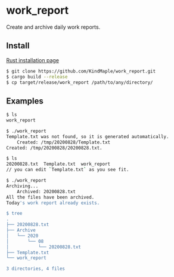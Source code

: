 # work_report

Create and archive daily work reports.

## Install

[Rust installation page](https://www.rust-lang.org/tools/install)

```bash
$ git clone https://github.com/KindMaple/work_report.git
$ cargo build --release
$ cp target/release/work_report /path/to/any/directory/
```

## Examples

```bash
$ ls
work_report

$ ./work_report 
Template.txt was not found, so it is generated automatically.
    Created: /tmp/20200828/Template.txt
Created: /tmp/20200828/20200828.txt.

$ ls
20200828.txt  Template.txt  work_report
// you can edit `Template.txt` as you see fit.

$ ./work_report 
Archiving...
    Archived: 20200828.txt
All the files have been archived.
Today's work report already exists.

$ tree
.
├── 20200828.txt
├── Archive
│   └── 2020
│       └── 08
│           └── 20200828.txt
├── Template.txt
└── work_report

3 directories, 4 files
```
